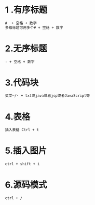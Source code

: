 # 1 .有序标题

```txt
#  + 空格 + 数字
多级标题可用多个# + 空格 + 数字 
```

# 2.无序标题

```txt
- + 空格 + 数字
```

# 3.代码块 

```txt
英文~/· + txt或java或者jsp或者JavaScript等
```

# 4.表格

```txt
插入表格 Ctrl + t
```

# 5.插入图片

```tex
ctrl + shift + i
```

# 6.源码模式

```tex
ctrl + /
```

